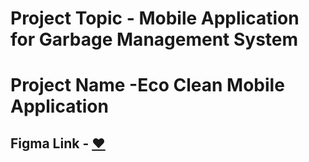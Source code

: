 # Project Topic - Mobile Application for Garbage Management System 
# Project Name -Eco Clean Mobile Application 


## Figma Link - [:heart:](https://www.figma.com/file/L2YSjcrGV5pGMnrlnH7WbB/ITPM-UI-Design?type=design&node-id=0%3A1&mode=design&t=Ji0W9LT9RHoThlKY-1)
